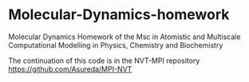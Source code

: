 # Molecular-Dynamics-homework
Molecular Dynamics Homework of the Msc in Atomistic and Multiscale Computational Modelling in Physics, Chemistry and Biochemistry

The continuation of this code is in the NVT-MPI repository
https://github.com/Asureda/MPI-NVT
